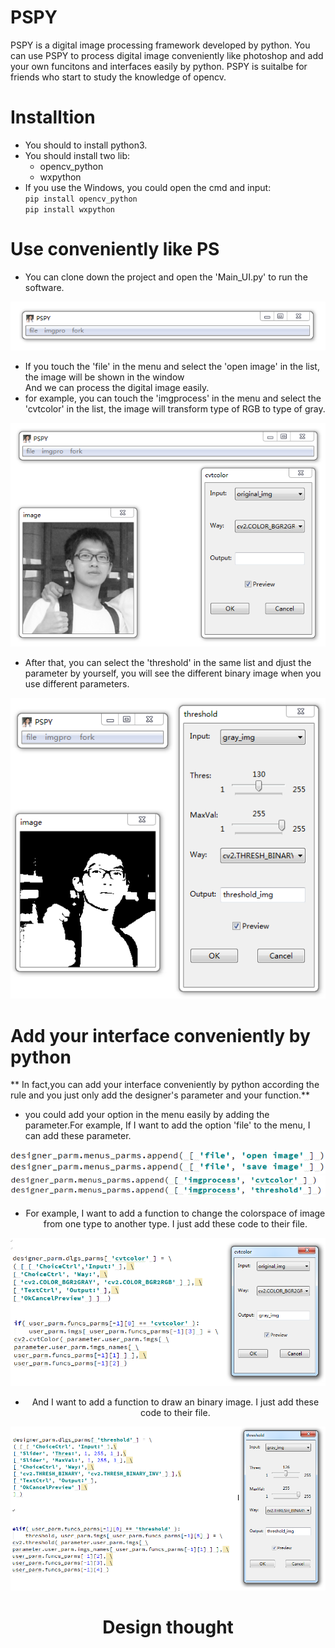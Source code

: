 # PSPY
PSPY is a digital image processing framework developed by python. You can use PSPY to process digital image conveniently like photoshop and add your own funcitons and interfaces easily by python. 
PSPY is suitalbe for friends who start to study the knowledge of opencv.
# Installtion
- You should to install python3.</br> 
- You should install two lib:</br>
  - opencv_python</br>
  - wxpython</br>
- If you use the Windows, you could open the cmd and input:</br>
`
pip install opencv_python 
`</br>
`
pip install wxpython 
`
# Use conveniently like PS
- You can clone down the project and open the 'Main_UI.py' to run the software.</br>

<div align=center><img src=https://github.com/HamburgerZ/PSPY/blob/master/picture/PSPY_menu.PNG/></div>

- If you touch the 'file' in the menu and select the 'open image' in the list, the image will be shown in the window</br>
And we can process the digital image easily.</br>
- for example, you can touch the 'imgprocess' in the menu and select the 'cvtcolor' in the list, 
the image will transform type of RGB to type of gray.

<div align=center><img src=https://github.com/HamburgerZ/PSPY/blob/master/picture/cvt_process.PNG/></div>

- After that, you can select the 'threshold' in the same list and djust the parameter by yourself, 
you will see the different binary image when you use different parameters.</br>

<div align=center><img src=https://github.com/HamburgerZ/PSPY/blob/master/picture/thres_process.PNG/></div>

# Add your interface conveniently by python
** In fact,you can add your interface conveniently by python according the rule and you just only add the designer's parameter and your function.**
- you could add your option in the menu easily by adding the parameter.For example, If I want to add the option 'file' to the menu, I can add these parameter.

<div align=center><img src=https://github.com/HamburgerZ/PSPY/blob/master/picture/file_parm.PNG/>

<div align=center><img src=https://github.com/HamburgerZ/PSPY/blob/master/picture/imgprocess_parm.PNG/></div>

- For example, I want to add a function to change the colorspace of image from one type to another type. I just add these code to their file.

<div align=center><img src=https://github.com/HamburgerZ/PSPY/blob/master/picture/cvt_parm.PNG/></div>

- And I want to add a function to draw an binary image. I just add these code to their file.

<div align=center><img src=https://github.com/HamburgerZ/PSPY/blob/master/picture/thres_parm.PNG/></div>

# Design thought

          



